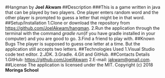 #Hangman
by **Joel Akwam**
##Description
###This is a game written in java that can be played by two players. One player enters random word and the other player is prompted to guess a letter that might be in that word.
##Setup/Installation
1.Clone or download the repository from https://github.com/JoelAkwam/hangman.
2.Run the application through the terminal with the command *gradle run*(if you have gradle installed in your computer) and you are good to go.
3.Find a friend to play with.
##Known Bugs
The player is supposed to guess one letter at a time. But the application still accepts two letters.
##Technologies Used
1.Visual Studio code text editor.
2.JDK.
3.Gradle.
4.Git and GitHub.
##Contacts Details
1.GitHub: https://github.com/JoelAkwam
2.E-mail: jakwam@gmail.com.
##License
The application is licensed under the MIT. Copyright (c) 2018 **Moringa School** 
